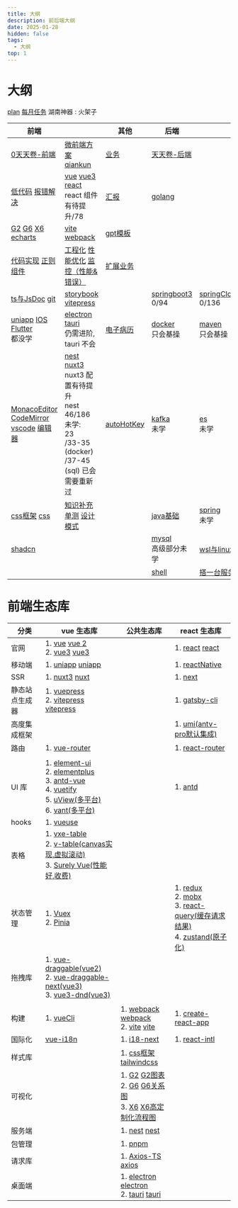 ```yaml
---
title: 大纲
description: 前后端大纲
date: 2025-01-28
hidden: false
tags:
  - 大纲
top: 1
---
```


# 大纲

[plan](./plan)
[每月任务](../业务/每月任务.md)
湖南神器 : 火架子

| 前端                                                                                                                                   |                                                                                                                                 | 其他                                | 后端                                        |                                              |
| ------------------------------------------------------------------------------------------------------------------------------------ | ------------------------------------------------------------------------------------------------------------------------------- | --------------------------------- | ----------------------------------------- | -------------------------------------------- |
| [0天天卷-前端](../前端/0天天卷-前端)                                                                                                             | [微前端方案](../前端/微前端方案) [qiankun](../前端/qiankun)                                                                                   | [业务](../其他/业务.md)                 | [天天卷-后端](../后端/天天卷-后端)                    |                                              |
| [低代码](../前端/低代码) [报错解决](../前端/报错解决)                                                                                                  | [vue](../前端/vue) [vue3](../前端/前端不常用/vue3) [react](../前端/react) <br>react 组件有待提升/78                                              | [汇报](../其他/汇报)                    | [golang](../后端/golang)                    |                                              |
| [G2](../前端/antv/G2)   [G6](../前端/antv/G6) [X6](../前端/antv/X6) [echarts](../前端/前端不常用/echarts)                                         | [vite](../前端/前端不常用/vite) [webpack](../前端/前端不常用/webpack)                                                                         | [gpt模板](../其他/gpt模板)              |                                           |                                              |
| [代码实现](../前端/代码实现) [正则](../前端/前端不常用/正则) [组件](../前端/前端组件/组件)                                                                          | [工程化](../前端/工程化) [性能优化](../前端/前端不常用/性能优化) [监控（性能&错误）](../前端/监控（性能&错误）)                                                          | [扩展业务](../其他/扩展业务)                |                                           |                                              |
| [ts与JsDoc](../前端/ts与JsDoc) [git](../前端/git)<br>                                                                                      | [storybook](../前端/前端不常用/storybook) [vitepress](../前端/vitepress)                                                                 |                                   | [springboot3](../后端/springboot3) <br>0/94 | [springClound](../后端/springClound) <br>0/136 |
| [uniapp](../前端/前端不常用/uniapp) [IOS](../前端/前端不常用/IOS) [Flutter](../前端/Flutter)<br>都没学                                                  | [electron](../前端/electron) [tauri](../前端/tauri)<br>仍需进阶, tauri 不会                                                               | [电子病历](../其他/电子病历)                | [docker](../后端/docker)<br>只会基操            | [maven](../后端/maven) <br>只会基操                |
| [MonacoEditor](../前端/前端不常用/MonacoEditor) [CodeMirror](../前端/前端不常用/CodeMirror)<br>[vscode](../前端/前端不常用/vscode) [编辑器](../前端/前端不常用/编辑器) | [nest](../前端/nest) [nuxt3](../前端/nuxt3) <br>nuxt3 配置有待提升<br>nest 46/186<br>未学:<br>23<br>/33-35 (docker)<br>/37-45 (sql) 已会需要重新过 | [autoHotKey](../业务/autoHotKey.md) | [kafka](../后端/kafka) <br/>未学              | [es](../后端/es) <br>未学                        |
| [css框架](../前端/css框架) [css](../前端/css)                                                                                                | [知识补充](../前端/前端不常用/知识补充) [单测](../前端/前端不常用/单测) [设计模式](../前端/前端不常用/设计模式)                                                          |                                   | [java基础](../后端/java基础)                    | [spring](../后端/spring)<br>未学                 |
| [shadcn](../前端/shadcn.md)                                                                                                                           |                                                                                                                                 |                                   | [mysql](../后端/mysql)<br>高级部分未学            | [wsl与linux](../后端/wsl与linux)                 |
|                                                                                                                                      |                                                                                                                                 |                                   | [shell](../后端/shell)                      | [搭一台服务器](../其他/搭一台服务器)                       |
# 前端生态库

| 分类           | vue 生态库                                                                                                                                                                                                                                                                                                                                                            | 公共生态库                                                                                                                                                                                                                | react 生态库                                                                                                                                                                                                                                                                  |
| -------------- |--------------------------------------------------------------------------------------------------------------------------------------------------------------------------------------------------------------------------------------------------------------------------------------------------------------------------------------------------------------------|----------------------------------------------------------------------------------------------------------------------------------------------------------------------------------------------------------------------| ----------------------------------------------------------------------------------------------------------------------------------------------------------------------------------------------------------------------------------------------------------------------------- |
| 官网           | 1. [vue](../前端/vue) [vue 2](https://v2.cn.vuejs.org/) <br/>2. [vue3](../前端/前端不常用/vue3) [vue3](https://cn.vuejs.org/)                                                                                                                                                                                                                                               |                                                                                                                                                                                                                      | 1. [react](../前端/react) [react](https://react.docschina.org/)                                                                                                                                                                                                                            |
| 移动端         | 1. [uniapp](../前端/前端不常用/uniapp) [uniapp](https://zh.uniapp.dcloud.io/)                                                                                                                                                                                                                                                                                             |                                                                                                                                                                                                                      | 1. [reactNative](https://reactnative.cn/)                                                                                                                                                                                                                                     |
| SSR            | 1. [nuxt3](../前端/nuxt3) [nuxt](https://www.nuxtjs.cn/)                                                                                                                                                                                                                                                                                                             |                                                                                                                                                                                                                      | 1. [next](https://www.nextjs.cn/)                                                                                                                                                                                                                                             |
| 静态站点生成器 | 1.  [vuepress](https://vuepress.vuejs.org/zh/) <br/>2. [vitepress](../前端/vitepress) [vitepress](https://vitepress.dev/zh/)                                                                                                                                                                                                                                           |                                                                                                                                                                                                                      | 1. [gatsby-cli](https://www.gatsbyjs.cn/docs/)                                                                                                                                                                                                                                |
| 高度集成框架   |                                                                                                                                                                                                                                                                                                                                                                    |                                                                                                                                                                                                                      | 1. [umi(antv-pro默认集成)](https://umijs.org/docs/guides/getting-started)                                                                                                                                                                                                     |
| 路由           | 1. [vue-router](https://router.vuejs.org/zh/)                                                                                                                                                                                                                                                                                                                      |                                                                                                                                                                                                                      | 1. [react-router](http://www.reactrouter.cn/)                                                                                                                                                                                                                                 |
|                |                                                                                                                                                                                                                                                                                                                                                                    |                                                                                                                                                                                                                      |                                                                                                                                                                                                                                                                               |
| UI 库          | 1. [element-ui](https://element.eleme.cn/#/zh-CN/component/installation) <br/>2. [elementplus](https://element-plus.org/zh-CN/) <br/>3. [antd-vue](https://www.antdv.com/docs/vue/introduce-cn/) <br/>4. [vuetify](https://vuetifyjs.com/zh-Hans/) <br/>5. [uView(多平台)](https://www.uviewui.com/) <br/>6. [vant(多平台)](https://vant-ui.github.io/vant-weapp/#/home) |                                                                                                                                                                                                                      | 1. [antd](https://ant-design.antgroup.com/components/overview-cn)                                                                                                                                                                                                             |
| hooks          | 1. [vueuse](http://www.vueusejs.com)                                                                                                                                                                                                                                                                                                                               |                                                                                                                                                                                                                      |                                                                                                                                                                                                                                                                               |
| 表格           | 1. [vxe-table](https://vxetable.cn/v3) <br/>2. [v-table(canvas实现,虚拟滚动)](https://visactor.io/vtable) <br/>3. [Surely Vue(性能好,收费)](https://www.surely.cool/)                                                                                                                                                                                                         |                                                                                                                                                                                                                      |                                                                                                                                                                                                                                                                               |
| 状态管理       | 1. [Vuex](https://vuex.vuejs.org/zh/guide/) <br/>2. [Pinia](https://pinia.vuejs.org/zh/)                                                                                                                                                                                                                                                                           |                                                                                                                                                                                                                      | 1. [redux](https://www.redux.org.cn/) <br/>2. [mobx](https://cn.mobx.js.org/) <br/>3. [react-query(缓存请求结果)](https://cangsdarm.github.io/react-query-web-i18n/react/) <br/>4. [zustand(原子化)](https://awesomedevin.github.io/zustand-vue/docs/introduce/start/zustand) |
| 拖拽库         | 1. [vue-draggable(vue2)](https://github.com/SortableJS/Vue.Draggable?tab=readme-ov-file) <br/>2. [vue-draggable-next(vue3)](https://github.com/SortableJS/vue.draggable.next)<br/>3. [vue3-dnd(vue3)](https://www.vue3-dnd.com/)                                                                                                                                   |                                                                                                                                                                                                                      |                                                                                                                                                                                                                                                                               |
|                |                                                                                                                                                                                                                                                                                                                                                                    |                                                                                                                                                                                                                      |                                                                                                                                                                                                                                                                               |
| 构建           | 1. [vueCli](https://cli.vuejs.org/zh/config/)                                                                                                                                                                                                                                                                                                                      | 1. [webpack](../前端/前端不常用/webpack)  [webpack](https://www.webpackjs.com/concepts/) <br/>2. [vite](../前端/前端不常用/vite) [vite](https://cn.vitejs.dev/)                                                                    | 1. [create-react-app](https://create-react-app.bootcss.com/)                                                                                                                                                                                                                  |
| 国际化         | [vue-i18n](https://kazupon.github.io/vue-i18n/zh/started.html#javascript)                                                                                                                                                                                                                                                                                          | 1. [i18-next](https://www.i18next.com/)                                                                                                                                                                              | 1. [react-intl](https://formatjs.io/docs/getting-started/installation)                                                                                                                                                                                                        |
| 样式库         |                                                                                                                                                                                                                                                                                                                                                                    | 1. [css框架](../前端/css框架) [tailwindcss](https://www.tailwindcss.cn/)                                                                                                                                                   |                                                                                                                                                                                                                                                                               |
| 可视化         |                                                                                                                                                                                                                                                                                                                                                                    | 1. [G2](../前端/antv/G2) [G2图表](https://g2.antv.antgroup.com/examples) <br/>2. [G6](../前端/antv/G6) [G6关系图](https://g6.antv.antgroup.com/examples) <br/>3. [X6](../前端/antv/X6) [X6高定制化流程图](https://x6.antv.antgroup.com/examples) |                                                                                                                                                                                                                                                                               |
| 服务端         |                                                                                                                                                                                                                                                                                                                                                                    | 1. [nest](../前端/nest) [nest](https://nestjs.inode.club/)                                                                                                                                                             |                                                                                                                                                                                                                                                                               |
| 包管理         |                                                                                                                                                                                                                                                                                                                                                                    | 1. [pnpm](https://pnpm.io/zh)                                                                                                                                                                                        |                                                                                                                                                                                                                                                                               |
| 请求库         |                                                                                                                                                                                                                                                                                                                                                                    | 1. [Axios-TS](../前端/前端不常用/Axios-TS) [axios](https://www.axios-http.cn/)                                                                                                                                              |                                                                                                                                                                                                                                                                               |
| 桌面端         |                                                                                                                                                                                                                                                                                                                                                                    | 1. [electron](../前端/electron) [electron](https://www.electronjs.org/zh) <br/>2. [tauri](../前端/tauri) [tauri](https://v2.tauri.app/zh-cn/)                                                                            |                                                                                                                                                                                                                                                                               |
